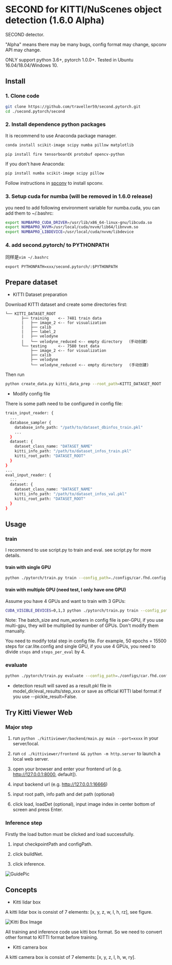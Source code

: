 # SECOND for KITTI/NuScenes object detection (1.6.0 Alpha)
SECOND detector.

"Alpha" means there may be many bugs, config format may change, spconv API may change.

ONLY support python 3.6+, pytorch 1.0.0+. Tested in Ubuntu 16.04/18.04/Windows 10.

## Install

### 1. Clone code

```bash
git clone https://github.com/traveller59/second.pytorch.git
cd ./second.pytorch/second
```

### 2. Install dependence python packages

It is recommend to use Anaconda package manager.

```bash
conda install scikit-image scipy numba pillow matplotlib
```

```bash
pip install fire tensorboardX protobuf opencv-python
```

If you don't have Anaconda:

```bash
pip install numba scikit-image scipy pillow
```

Follow instructions in [spconv](https://github.com/traveller59/spconv) to install spconv. 

### 3. Setup cuda for numba (will be removed in 1.6.0 release)

you need to add following environment variable for numba.cuda, you can add them to ~/.bashrc:

```bash
export NUMBAPRO_CUDA_DRIVER=/usr/lib/x86_64-linux-gnu/libcuda.so
export NUMBAPRO_NVVM=/usr/local/cuda/nvvm/lib64/libnvvm.so
export NUMBAPRO_LIBDEVICE=/usr/local/cuda/nvvm/libdevice
```

### 4. add second.pytorch/ to PYTHONPATH

同样是`vim ~/.bashrc`

```shell
export PYTHONPATH=xxx/second.pytorch/:$PYTHONPATH
```



## Prepare dataset

* KITTI Dataset preparation

Download KITTI dataset and create some directories first:

```plain
└── KITTI_DATASET_ROOT
       ├── training    <-- 7481 train data
       |   ├── image_2 <-- for visualization
       |   ├── calib
       |   ├── label_2
       |   ├── velodyne
       |   └── velodyne_reduced <-- empty directory  （手动创建）
       └── testing     <-- 7580 test data
           ├── image_2 <-- for visualization
           ├── calib
           ├── velodyne
           └── velodyne_reduced <-- empty directory   (手动创建)
```

Then run
```bash
python create_data.py kitti_data_prep --root_path=KITTI_DATASET_ROOT
```

* Modify config file

There is some path need to be configured in config file:

```bash
train_input_reader: {
  ...
  database_sampler {
    database_info_path: "/path/to/dataset_dbinfos_train.pkl"
    ...
  }
  dataset: {
    dataset_class_name: "DATASET_NAME"
    kitti_info_path: "/path/to/dataset_infos_train.pkl"
    kitti_root_path: "DATASET_ROOT"
  }
}
...
eval_input_reader: {
  ...
  dataset: {
    dataset_class_name: "DATASET_NAME"
    kitti_info_path: "/path/to/dataset_infos_val.pkl"
    kitti_root_path: "DATASET_ROOT"
  }
}
```

## Usage

### train

I recommend to use script.py to train and eval. see script.py for more details.

#### train with single GPU

```bash
python ./pytorch/train.py train --config_path=./configs/car.fhd.config --model_dir=/path/to/model_dir
```

#### train with multiple GPU (need test, I only have one GPU)

Assume you have 4 GPUs and want to train with 3 GPUs:

```bash
CUDA_VISIBLE_DEVICES=0,1,3 python ./pytorch/train.py train --config_path=./configs/car.fhd.config --model_dir=/path/to/model_dir --multi_gpu=True
```

Note: The batch_size and num_workers in config file is per-GPU, if you use multi-gpu, they will be multiplied by number of GPUs. Don't modify them manually.

You need to modify total step in config file. For example, 50 epochs = 15500 steps for car.lite.config and single GPU, if you use 4 GPUs, you need to divide ```steps``` and ```steps_per_eval``` by 4.

### evaluate

```bash
python ./pytorch/train.py evaluate --config_path=./configs/car.fhd.config --model_dir=/path/to/model_dir --measure_time=True --batch_size=1
```

* detection result will saved as a result.pkl file in model_dir/eval_results/step_xxx or save as official KITTI label format if you use --pickle_result=False.

  

## Try Kitti Viewer Web

### Major step

1. run ```python ./kittiviewer/backend/main.py main --port=xxxx``` in your server/local.

2. run ```cd ./kittiviewer/frontend && python -m http.server``` to launch a local web server.

3. open your browser and enter your frontend url (e.g. http://127.0.0.1:8000, default]).

4. input backend url (e.g. http://127.0.0.1:16666)

5. input root path, info path and det path (optional)

6. click load, loadDet (optional), input image index in center bottom of screen and press Enter.

### Inference step

Firstly the load button must be clicked and load successfully.

1. input checkpointPath and configPath.

2. click buildNet.

3. click inference.

![GuidePic](https://raw.githubusercontent.com/traveller59/second.pytorch/master/images/viewerweb.png)

## Concepts


* Kitti lidar box

A kitti lidar box is consist of 7 elements: [x, y, z, w, l, h, rz], see figure.

![Kitti Box Image](https://raw.githubusercontent.com/traveller59/second.pytorch/master/images/kittibox.png)

All training and inference code use kitti box format. So we need to convert other format to KITTI format before training.

* Kitti camera box

A kitti camera box is consist of 7 elements: [x, y, z, l, h, w, ry].
